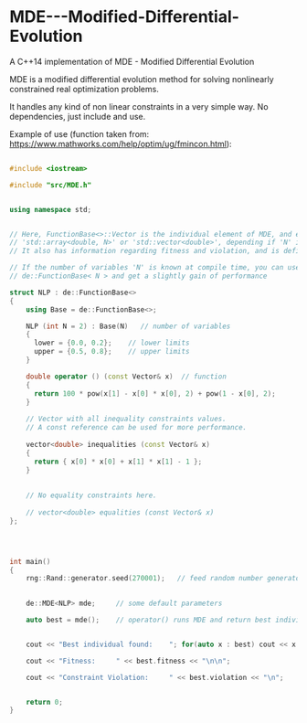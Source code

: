 # MDE---Modified-Differential-Evolution
A C++14 implementation of MDE - Modified Differential Evolution

MDE is a modified differential evolution method for solving nonlinearly constrained real optimization problems.

It handles any kind of non linear constraints in a very simple way. No dependencies, just include and use.

Example of use (function taken from: https://www.mathworks.com/help/optim/ug/fmincon.html):


```C++

#include <iostream>

#include "src/MDE.h"


using namespace std;


// Here, FunctionBase<>::Vector is the individual element of MDE, and extends either from 
// 'std::array<double, N>' or 'std::vector<double>', depending if 'N' is known at compile time or not.
// It also has information regarding fitness and violation, and is defined at "src/Vector.h""

// If the number of variables 'N' is known at compile time, you can use
// de::FunctionBase< N > and get a slightly gain of performance

struct NLP : de::FunctionBase<>
{
    using Base = de::FunctionBase<>;

    NLP (int N = 2) : Base(N)   // number of variables
    {
      lower = {0.0, 0.2};    // lower limits
      upper = {0.5, 0.8};    // upper limits
    }

    double operator () (const Vector& x)  // function
    {
      return 100 * pow(x[1] - x[0] * x[0], 2) + pow(1 - x[0], 2);
    }
    
    // Vector with all inequality constraints values.
    // A const reference can be used for more performance.
    
    vector<double> inequalities (const Vector& x) 
    {
      return { x[0] * x[0] + x[1] * x[1] - 1 };
    }
    
    
    // No equality constraints here.
     
    // vector<double> equalities (const Vector& x)
};




int main()
{
    rng::Rand::generator.seed(270001);   // feed random number generator with deterministic seed
         

    de::MDE<NLP> mde;     // some default parameters

    auto best = mde();    // operator() runs MDE and return best individual found


    cout << "Best individual found:    "; for(auto x : best) cout << x << "   "; cout << "\n\n";

    cout << "Fitness:     " << best.fitness << "\n\n";

    cout << "Constraint Violation:     " << best.violation << "\n";


    return 0;
}
```
